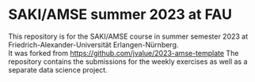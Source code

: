 # SAKI/AMSE summer 2023 at FAU
This repository is for the SAKI/AMSE course in summer semester 2023 at Friedrich-Alexander-Universität Erlangen-Nürnberg.  
It was forked from https://github.com/jvalue/2023-amse-template 
The repository contains the submissions for the weekly exercises as well as a separate data science project. 
